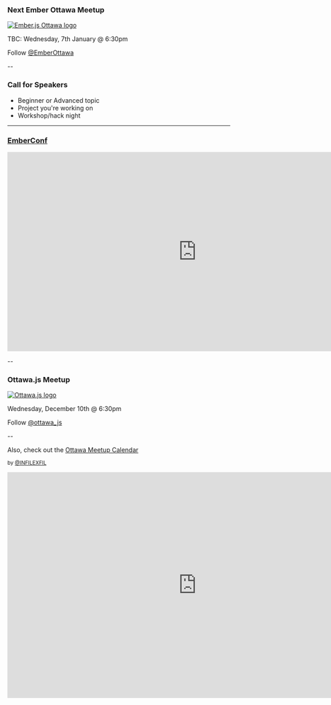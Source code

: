 ### Next Ember Ottawa Meetup

[![Ember.js Ottawa logo](../../img/ember-ottawa.jpeg)](http://www.meetup.com/Ember-js-Ottawa/)

TBC: Wednesday, 7th January @ 6:30pm

Follow [@EmberOttawa](http://www.twitter.com/EmberOttawa)

--

### Call for Speakers

- Beginner or Advanced topic
- Project you're working on
- Workshop/hack night

---

### [EmberConf](http://emberconf.com/)

<iframe width="854" height="450" src="http://emberconf.com/" frameborder="0" allowfullscreen></iframe>
</br>

--

### Ottawa.js Meetup

[![Ottawa.js logo](../../img/ottawajs.png)](http://www.meetup.com/Ottawa-JavaScript/)

Wednesday, December 10th @ 6:30pm

Follow [@ottawa_js](http://www.twitter.com/ottawa_js)

--

Also, check out the [Ottawa Meetup Calendar](http://ottawa.infilexfil.com/)

<small>by [@INFILEXFIL](http://www.twitter.com/INFILEXFIL)</small>


<iframe width="854" height="510" src="http://ottawa.infilexfil.com/" frameborder="0" allowfullscreen></iframe>
